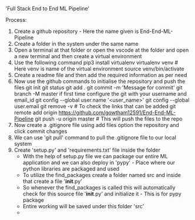 'Full Stack End to End ML Pipeline'

Process:
1. Create a github repository - Here the name given is End-End-ML-Pipeline
2. Create a folder in the system under the same name
3. Open a terminal at that folder or open the vscode at the folder and open a new terminal and then create a virtual environment
4. Use the following command 
    pip3 install virtualenv
    virtualenv venv             # Here venv is name of the virtual environment
    source venv/bin/activate
5. Create a readme file and then add the required information as per need
6. Now use the github commands to initialise the repository and push the files
    git init
    git status
    git add .
    git commit -m 'Message for commit'
    git branch -M master
    if first time configure the git with your username and email_id
    git config --global user.name '<user_name>'
    git config --global user.email <email id>
    git remove -v        # To check the links that can be added
    git remote add origin https://github.com/gowtham12591/End-End-ML-Pipeline
    git push -u origin master    # This will push the files to the repo
6. Now create a .gitignore file using add files option the repository and click commit changes
7. We can use 'git pull' command to pull the .gitignore file to our local system
8. Create 'setup.py' and 'requirements.txt' file inside the folder
    - With the help of setup.py file we can package our entire ML application and we can also deploy in 'pypy' - Place where our python libraries are packaged and used
    - To utilize the find_packages create a folder named src and inside that create a file '__init__.py'
    - So whenever the find_packages is called this will automatically check for this source file '__init__.py' and initialize it - This is for pypy package
    - Entire working will be saved under this folder 'src'
    - 
   